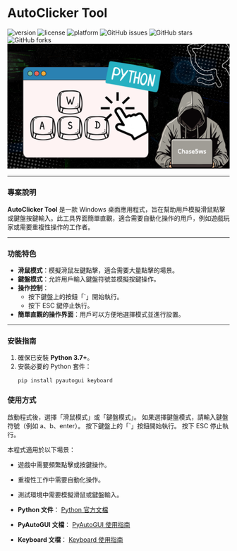 # AutoClicker Tool

![version](https://img.shields.io/badge/version-1.0.0-blue)
![license](https://img.shields.io/badge/license-MIT-green)
![platform](https://img.shields.io/badge/platform-Windows-red)
![GitHub issues](https://img.shields.io/github/issues/your-repo/forward-tek_auto_clicker_tool)
![GitHub stars](https://img.shields.io/github/stars/your-repo/forward-tek_auto_clicker_tool)
![GitHub forks](https://img.shields.io/github/forks/your-repo/forward-tek_auto_clicker_tool)
![icon](asset/icon.png)

---

### 專案說明

**AutoClicker Tool** 是一款 Windows 桌面應用程式，旨在幫助用戶模擬滑鼠點擊或鍵盤按鍵輸入。此工具界面簡單直觀，適合需要自動化操作的用戶，例如遊戲玩家或需要重複性操作的工作者。

---

### 功能特色

- **滑鼠模式**：模擬滑鼠左鍵點擊，適合需要大量點擊的場景。
- **鍵盤模式**：允許用戶輸入鍵盤符號並模擬按鍵操作。
- **操作控制**：
  - 按下鍵盤上的按鈕「`」開始執行。
  - 按下 ESC 鍵停止執行。
- **簡單直觀的操作界面**：用戶可以方便地選擇模式並進行設置。

---

### 安裝指南

1. 確保已安裝 **Python 3.7+**。
2. 安裝必要的 Python 套件：
   ```bash
   pip install pyautogui keyboard


### 使用方式

啟動程式後，選擇「滑鼠模式」或「鍵盤模式」。
如果選擇鍵盤模式，請輸入鍵盤符號（例如 a、b、enter）。
按下鍵盤上的「`」按鈕開始執行。
按下 ESC 停止執行。

本程式適用於以下場景：

- 遊戲中需要頻繁點擊或按鍵操作。
- 重複性工作中需要自動化操作。
- 測試環境中需要模擬滑鼠或鍵盤輸入。

- **Python 文件**：   [Python 官方文檔](https://www.python.org/doc/)
  
- **PyAutoGUI 文檔**：   [PyAutoGUI 使用指南](https://pyautogui.readthedocs.io/en/latest/)

- **Keyboard 文檔**：   [Keyboard 使用指南](https://github.com/boppreh/keyboard)

